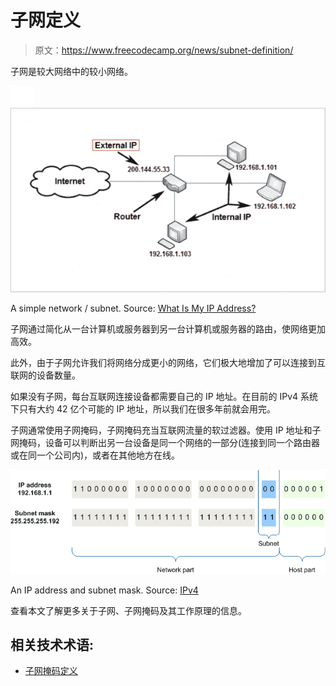 # 子网定义

> 原文：<https://www.freecodecamp.org/news/subnet-definition/>

子网是较大网络中的较小网络。

![image-116](img/e5b5082d3fd1fbdd9ba13875061a7578.png)![home-network-diagram](img/759decf9ba2d79786219d58e7c4f8903.png)

A simple network / subnet. Source: [What Is My IP Address?](https://www.popularmechanics.com/technology/a32729384/how-to-find-ip-address/)

子网通过简化从一台计算机或服务器到另一台计算机或服务器的路由，使网络更加高效。

此外，由于子网允许我们将网络分成更小的网络，它们极大地增加了可以连接到互联网的设备数量。

如果没有子网，每台互联网连接设备都需要自己的 IP 地址。在目前的 IPv4 系统下只有大约 42 亿个可能的 IP 地址，所以我们在很多年前就会用完。

子网通常使用子网掩码，子网掩码充当互联网流量的软过滤器。使用 IP 地址和子网掩码，设备可以判断出另一台设备是同一个网络的一部分(连接到同一个路由器或在同一个公司内)，或者在其他地方在线。

![network-and-host-bits](img/5c980ced29f410c13c24a9ac35b61259.png)

An IP address and subnet mask. Source: [IPv4](https://support.huawei.com/enterprise/en/doc/EDOC1100145159)

查看本文了解更多关于子网、子网掩码及其工作原理的信息。

## 相关技术术语:

*   [子网掩码定义](https://www.freecodecamp.org/news/subnet-mask-definition/)
